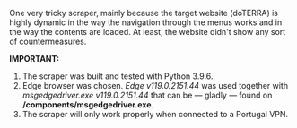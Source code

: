 One very tricky scraper, mainly because the target website (doTERRA) is highly dynamic in the way the navigation through the menus works and in the way the contents are loaded. At least, the website didn't show any sort of countermeasures.

__IMPORTANT:__
1. The scraper was built and tested with Python 3.9.6.
2. Edge browser was chosen. _Edge v119.0.2151.44_ was used together with _msgedgedriver.exe v119.0.2151.44_ that can be — gladly — found on __/components/msgedgedriver.exe__.
3. The scraper will only work properly when connected to a Portugal VPN.